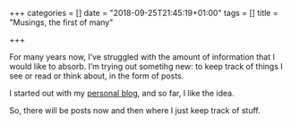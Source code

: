 +++
categories = []
date = "2018-09-25T21:45:19+01:00"
tags = []
title = "Musings, the first of many"

+++

For many years now, I’ve struggled with the amount of information that I would
like to absorb. I’m trying out sometihg new: to keep track of things I see
or read or think about, in the form of posts.

I started out with my [personal blog](http://silvela.org/jaime/lost/post/2018-06-24-keeping-track/),
and so far, I like the idea.

So, there will be posts now and then where I just keep track of stuff.

